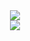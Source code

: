 <div align="center">
<img src="https://media.giphy.com/media/vrxxqQbyRxYi6scCjT/giphy.gif">
</div>


<div align="center" data-src="https://git.io/streak-stats">
    <img style="border-left: 10px;" id="coding-stats-weekly" src="https://streak-stats.demolab.com?user=WoodyMas&theme=tokyonight&date_format=j%20M%5B%20Y%5D&mode=weekly">
</div>
